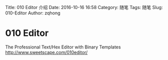 Title: 010 Editor 介绍
Date: 2016-10-16 16:58
Category: 随笔
Tags: 随笔
Slug: 010-Editor
Author: zqhong


# 010 Editor
The Professional Text/Hex Editor with Binary Templates
http://www.sweetscape.com/010editor/